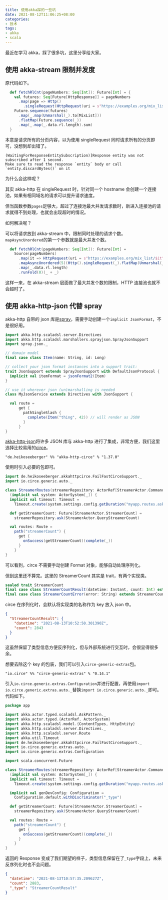 ```yaml
---
title: 使用akka踩的一些坑
date: 2021-08-12T11:06:25+08:00
categories:
- 技术
tags:
- akka
- scala
---
```


最近在学习 akka，踩了很多坑，这里分享给大家。

## 使用 akka-stream 限制并发度

原代码如下。

```scala
  def fetchRlCnt(pageNumbers: Seq[Int]): Future[Int] = {
    val futures: Seq[Future[HttpResponse]] = pageNumbers
      .map(page => Http()
        .singleRequest(HttpRequest(uri = s"https://examples.org/mix_list/$page")))
    Future.sequence(futures)
      .map(_.map(Unmarshal(_).to[MixList]))
      .flatMap(Future.sequence(_))
      .map(_.map(_.data.rl.length).sum)
  }
```

本意是请求所有的分页内容，以为使用 singleRequest 同时请求所有的分页即可，没想到却出错了。

```
(WaitingForResponseEntitySubscription)]Response entity was not subscribed after 1 second.
Make sure to read the response `entity` body or call `entity.discardBytes()` on it
```

为什么会这样呢？

其实 akka-http 在 singleRequest 时，针对同一个 hostname 会创建一个连接池，如果有相同域名的请求可以提升请求速度。

但当函数参数`pages`足够大，超过了连接池最大并发请求数时，新进入连接池的请求就得不到处理，也就会出现超时的情况。

如何解决呢？

可以将请求放到 akka-stream 中，限制同时处理的请求个数。`mapAsyncUnordered`的第一个参数就是最大并发个数。

```scala
  def fetchRlCnt(pageNumbers: Seq[Int]): Future[Int] =
    Source(pageNumbers)
      .map(it => HttpRequest(uri = s"https://examples.org/mix_list/$it"))
      .mapAsyncUnordered(5)(Http().singleRequest(_).flatMap(Unmarshal(_).to[MixList]))
      .map(_.data.rl.length)
      .runFold(0)(_ + _)
```

这样一来，在 akka-stream 层面做了最大并发个数的限制，HTTP 连接池也就不会超时了。

## 使用 akka-http-json 代替 spray

akka-http 自带的 json 库是[spray](https://github.com/spray/spray-json)，需要手动创建一个`implicit JsonFormat`，不是很好用。

```scala
import akka.http.scaladsl.server.Directives
import akka.http.scaladsl.marshallers.sprayjson.SprayJsonSupport
import spray.json._

// domain model
final case class Item(name: String, id: Long)

// collect your json format instances into a support trait:
trait JsonSupport extends SprayJsonSupport with DefaultJsonProtocol {
  implicit val itemFormat = jsonFormat2(Item)
}

// use it wherever json (un)marshalling is needed
class MyJsonService extends Directives with JsonSupport {

  val route =
      get {
        pathSingleSlash {
          complete(Item("thing", 42)) // will render as JSON
        }
      }
}
```

[akka-http-json](https://github.com/hseeberger/akka-http-json)将许多 JSON 库与 akka-http 进行了集成，非常方便，我们这里选择比较易用的[circe](https://circe.github.io/circe/)。

```
"de.heikoseeberger" %% "akka-http-circe" % "1.37.0"
```

使用时引入必要的包即可。

```scala
import de.heikoseeberger.akkahttpcirce.FailFastCirceSupport._
import io.circe.generic.auto._

class StreamerRoutes(streamerRepository: ActorRef[StreamerActor.Command])
  (implicit val system: ActorSystem[_]) {
  implicit val timeout: Timeout =
    Timeout.create(system.settings.config.getDuration("myapp.routes.ask-timeout"))

  def getStreamerCount: Future[StreamerActor.StreamerCount] =
    streamerRepository.ask(StreamerActor.QueryStreamerCount)

  val routes: Route =
    path("streamerCount") {
      get {
        onSuccess(getStreamerCount)(complete(_))
      }
    }
}

```

可以看到，circe 不需要手动创建 Format 对象，能够自动处理序列化。

但到这里还不算完。这里的 StreamerCount 其实是 trait，有两个实现类。

```scala
sealed trait StreamerCount
final case class StreamerCountResult(datetime: Instant, count: Int) extends StreamerCount
final case class StreamerCountError(error: String) extends StreamerCount
```

circe 在序列化时，会默认将实现类的名称作为 key 放入 json 中。

```json
{
  "StreamerCountResult": {
    "datetime": "2021-08-13T10:52:50.301390Z",
    "count": 2843
  }
}
```

这虽然保留了类型信息方便反序列化，但与外部系统进行交互时，会很显得很多余。

想要去除这个 key 的包装，我们可以引入`circe-generic-extras`包。

```
"io.circe" %% "circe-generic-extras" % "0.14.1"
```

引入`io.circe.generic.extras.Configuration`并进行配置，再使用`import io.circe.generic.extras.auto._`替换`import io.circe.generic.auto._`即可。代码如下。

```scala
package app

import akka.actor.typed.scaladsl.AskPattern._
import akka.actor.typed.{ActorRef, ActorSystem}
import akka.http.scaladsl.model.{ContentTypes, HttpEntity}
import akka.http.scaladsl.server.Directives._
import akka.http.scaladsl.server.Route
import akka.util.Timeout
import de.heikoseeberger.akkahttpcirce.FailFastCirceSupport._
import io.circe.generic.extras.auto._
import io.circe.generic.extras.Configuration

import scala.concurrent.Future

class StreamerRoutes(streamerRepository: ActorRef[StreamerActor.Command])
  (implicit val system: ActorSystem[_]) {
  implicit val timeout: Timeout =
    Timeout.create(system.settings.config.getDuration("myapp.routes.ask-timeout"))

  implicit val genDevConfig: Configuration =
    Configuration.default.withDiscriminator("_type")

  def getStreamerCount: Future[StreamerActor.StreamerCount] =
    streamerRepository.ask(StreamerActor.QueryStreamerCount)

  val routes: Route =
    path("streamerCount") {
      get {
        onSuccess(getStreamerCount)(complete(_))
      }
    }
}
```

返回的 Response 变成了我们期望的样子，类型信息保留在了`_type`字段上，未来反序列化时也不会问题。

```json
{
  "datetime": "2021-08-13T10:57:35.209627Z",
  "count": 2883,
  "_type": "StreamerCountResult"
}
```
